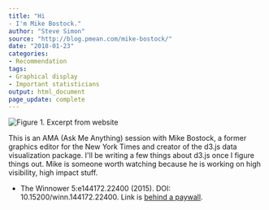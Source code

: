 ```yaml
---
title: "Hi
- I'm Mike Bostock."
author: "Steve Simon"
source: "http://blog.pmean.com/mike-bostock/"
date: "2018-01-23"
categories:
- Recommendation
tags:
- Graphical display
- Important statisticians
output: html_document
page_update: complete
---
```


![Figure 1. Excerpt from website](http://www.pmean.com/new-images/18/mike-bostock01.png)

<!---More--->

This is an AMA (Ask Me Anything) session with Mike Bostock, a former graphics editor for the New York Times and creator of the d3.js data visualization package. I'll be writing a few things about d3.js once I figure things out. Mike is someone worth watching because he is working on high visibility, high impact stuff.

- The Winnower 5:e144172.22400 (2015). DOI: 10.15200/winn.144172.22400. Link is [behind a paywall][bos1].

[bos1]: https://www.reddit.com/r/dataisbeautiful/comments/3k3if4/hi_im_mike_bostock_creator_of_d3js_and_a_former/


